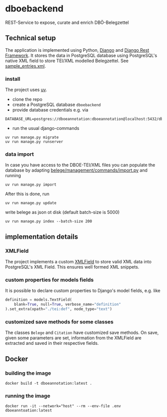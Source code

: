 # dboebackend

REST-Service to expose, curate and enrich DBÖ-Belegzettel

## Technical setup

The application is implemented using Python, [Django](https://www.djangoproject.com/) and [Django Rest Framework](https://www.django-rest-framework.org/).
It stores the data in PostgreSQL database using PostgreSQL's native XML field to store TEI/XML modelled Belegzettel. See [sample_entries.xml](sample_entries.xml).

### install

The project uses [uv](https://docs.astral.sh/uv/).

- clone the repo
- create a PostgreSQL database `dboebackend`
- provide database credentials e.g. via

```shell
DATABASE_URL=postgres://dboeannotation:dboeannotation@localhost:5432/dboeannotation
```

- run the usual django-commands

```shell
uv run manage.py migrate
uv run manage.py runserver
```

### data import

In case you have access to the DBOE-TEI/XML files you can populate the database by adapting [belege/management/commands/import.py](belege/management/commands/import.py) and running

```shell
uv run manage.py import
```

After this is done, run

```shell
uv run manage.py update
```

write belege as json ot disk (default batch-size is 5000)
```shell
uv run manage.py index --batch-size 200
```

## implementation details

### XMLField

The project implements a custom [XMLField](belege/fields.py) to store valid XML data into PostgreSQL's XML Field. This ensures well formed XML snippets.

### custom properties for models fields

It is possible to declare custom properties to Django's model fields, e.g. like

```python
definition = models.TextField(
    blank=True, null=True, verbose_name="definition"
).set_extra(xpath="./tei:def", node_type="text")
```

### customized save methods for some classes

The classes `Belege` and `Citation` have customized save methods. On save, given some parameters are set, information from the XMLField are extracted and saved in their respective fields.

## Docker

### building the image

```shell
docker build -t dboeannotation:latest .
```

### running the image

```shell
docker run -it --network="host" --rm --env-file .env dboeanntoation:latest
```


